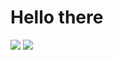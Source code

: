 # Hello there
![](https://github-readme-stats.vercel.app/api?username=E-Almqvist&line_height=20&count_private=true&theme=dark) ![](https://github-readme-stats.vercel.app/api/top-langs/?username=E-Almqvist&exclude_repo=dotfiles,dwm&layout=compact&count_private=true&theme=dark)
